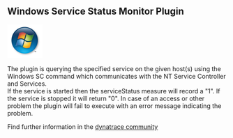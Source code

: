 ## Windows Service Status Monitor Plugin

![images_community/download/attachments/73400859/icon.png](images_community/download/attachments/73400859/icon.png)

The plugin is querying the specified service on the given host(s) using the Windows SC command which communicates with the NT Service Controller and Services.  
If the service is started then the serviceStatus measure will record a "1". If the service is stopped it will return "0". In case of an access or other problem the plugin will fail to execute with an
error message indicating the problem.

Find further information in the [dynatrace community](https://community.compuwareapm.com/community/display/DL/Windows+Service+Status+Monitor+Plugin) 